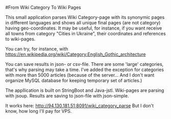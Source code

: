 #From Wiki Category To Wiki Pages

This small application parses Wiki Category-page with its synonymic pages in different languages and shows all unique final pages (are not category) having geo-coordinates.
It may be useful, for instance, if you want receive all towns from category "Cities in Ukraine", their coordinates and references to wiki-pages.

You can try, for instance, with https://en.wikipedia.org/wiki/Category:English_Gothic_architecture

You can save results in json- or csv-file.
There are some 'large' categories, that's why parsing may take a time.
I've added the exception for categories with more than 5000 articles (because of the server... And I don't want organize MySQL database for keeping temporary set of articles.)

The appllication is built on StringBoot and Java-jstl. Wiki-pages are parsing with jsoup. Results are saving to json-file with json-simple.

It works here:
http://94.130.181.51:8091/wiki_category_parse
But I don't know, how long I'll pay for VPS.
